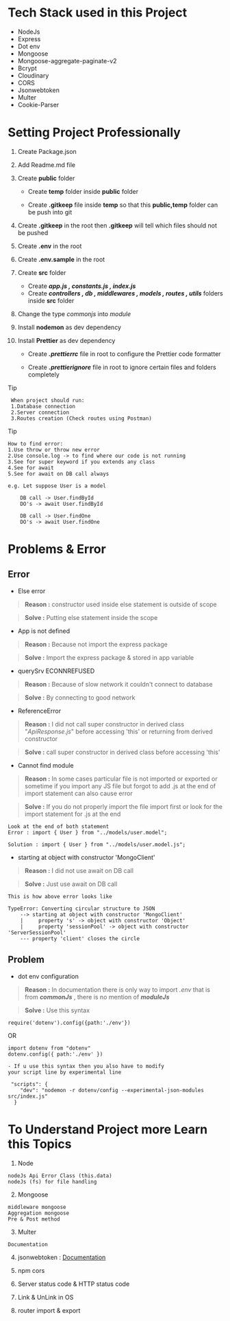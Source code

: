 # Tech Stack used in this Project
  + NodeJs
  + Express
  + Dot env
  + Mongoose
  + Mongoose-aggregate-paginate-v2
  + Bcrypt
  + Cloudinary
  + CORS
  + Jsonwebtoken
  + Multer
  + Cookie-Parser

# Setting Project Professionally

1. Create Package.json <npm-init>

2. Add Readme.md file

3. Create **public** folder  
   - Create **temp** folder inside **public** folder

   - Create **.gitkeep** file inside **temp** so that this **public,temp** folder can be push into git

4. Create  **.gitkeep** in the root then  **.gitkeep** will tell which files should not be pushed

5. Create **.env** in the root

6. Create **.env.sample** in the root

7. Create **src** folder
    - Create **_app.js , constants.js , index.js_**
    - Create **_controllers , db , middlewares , models , routes , utils_** folders inside **src** folder

8. Change the type _commonjs_ into _module_

9. Install **nodemon** as dev dependency

10. Install **Prettier** as dev dependency
    - Create ***.prettierrc*** file in root to configure the Prettier code formatter

    - Create ***.prettierignore*** file in root to ignore certain files and folders completely


> [!TIP]
```
 When project should run:
 1.Database connection
 2.Server connection
 3.Routes creation (Check routes using Postman)
```

> [!TIP]
```
How to find error:
1.Use throw or throw new error
2.Use console.log -> to find where our code is not running
3.See for super keyword if you extends any class 
4.See for await
5.See for await on DB call always

e.g. Let suppose User is a model

    DB call -> User.findById 
    DO's -> await User.findById

    DB call -> User.findOne
    DO's -> await User.findOne
```


# Problems & Error

## Error

- Else error
> **Reason :** constructor used inside else statement is outside of scope

> **Solve :** Putting else statement inside the scope

- App is not defined
 > **Reason :** Because not import the express package

> **Solve :** Import the express package & stored in app variable

- querySrv ECONNREFUSED
 > **Reason :** Because of slow network it couldn't connect to database

 > **Solve :** By connecting to good network

- ReferenceError
> **Reason :** I did not call super constructor in derived class "_ApiResponse.js_" before accessing 'this' or returning from derived constructor

> **Solve :** call super constructor in derived class before accessing 'this' 

-  Cannot find module
>**Reason :** In some cases particular file is not imported or exported or sometime if you import any JS file but forgot to add .js at the end of import statement can also cause error

>**Solve :** If you do not properly import the file import first or look for the import statement for .js at the end

```
Look at the end of both statement
Error : import { User } from "../models/user.model";

Solution : import { User } from "../models/user.model.js";
```

-  starting at object with constructor 'MongoClient'
>**Reason :** I did not use await on DB call

>**Solve :** Just use await on DB call

```
This is how above error looks like

TypeError: Converting circular structure to JSON
    --> starting at object with constructor 'MongoClient'
    |     property 's' -> object with constructor 'Object'
    |     property 'sessionPool' -> object with constructor 'ServerSessionPool'
    --- property 'client' closes the circle
```

## Problem

- dot env configuration
> **Reason :** In documentation there is only way to import _.env_ that is from ***commonJs*** , there is no mention of ***moduleJs***

> **Solve :** Use this syntax
```
require('dotenv').config({path:'./env'})
```
OR
```
import dotenv from "dotenv"
dotenv.config({ path:'./env' })

- If u use this syntax then you also have to modify
your script line by experimental line

 "scripts": {
    "dev": "nodemon -r dotenv/config --experimental-json-modules src/index.js"
  }

  ```

  # To Understand Project more Learn this Topics

  1. Node
  ```
 nodeJs Api Error Class (this.data)
 nodeJs (fs) for file handling
 ```
 2. Mongoose
```
middleware mongoose
Aggregation mongoose
Pre & Post method
```
  3. Multer
 ```
 Documentation
 ```

  4. jsonwebtoken : [Documentation](https://www.npmjs.com/package/jsonwebtoken#jwtsignpayload-secretorprivatekey-options-callback)
  

  5. npm cors

  6. Server status code & HTTP status code

  7. Link & UnLink in OS 
  
  8. router import & export


